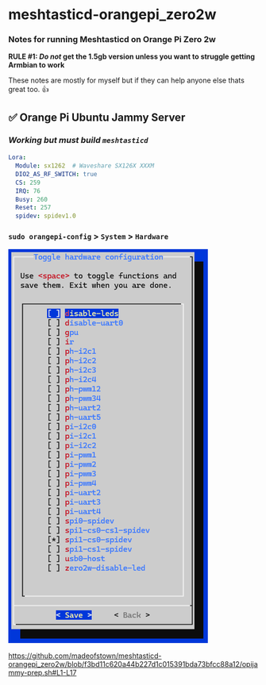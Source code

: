 # meshtasticd-orangepi_zero2w
### Notes for running Meshtasticd on Orange Pi Zero 2w

**RULE #1: _Do not_ get the 1.5gb version unless you want to struggle getting Armbian to work**

These notes are mostly for myself but if they can help anyone else thats great too. 👍

## ✅ Orange Pi Ubuntu Jammy Server
### *Working but must build `meshtasticd`*
```yaml
Lora:
  Module: sx1262  # Waveshare SX126X XXXM
  DIO2_AS_RF_SWITCH: true
  CS: 259
  IRQ: 76
  Busy: 260
  Reset: 257
  spidev: spidev1.0
```
### `sudo orangepi-config` > `System` > `Hardware`
![ONLY spi1-cs0-spidev enabled](/images/opiz2w_hardware_config.png)

https://github.com/madeofstown/meshtasticd-orangepi_zero2w/blob/f3bd11c620a44b227d1c015391bda73bfcc88a12/opijammy-prep.sh#L1-L17
